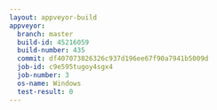 ```yaml
---
layout: appveyor-build
appveyor:
  branch: master
  build-id: 45216059
  build-number: 435
  commit: df407073826326c937d196ee67f90a7941b5009d
  job-id: c9e595tugoy4sgx4
  job-number: 3
  os-name: Windows
  test-result: 0
---
```

